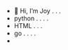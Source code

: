 - 👋 Hi, I’m Joy . . .
- python . . . .
- HTML . . . 
- go . . . .
- 

<!---
8ijoy/8ijoy is a ✨ special ✨ repository because its `README.md` (this file) appears on your GitHub profile.
You can click the Preview link to take a look at your changes.
--->
